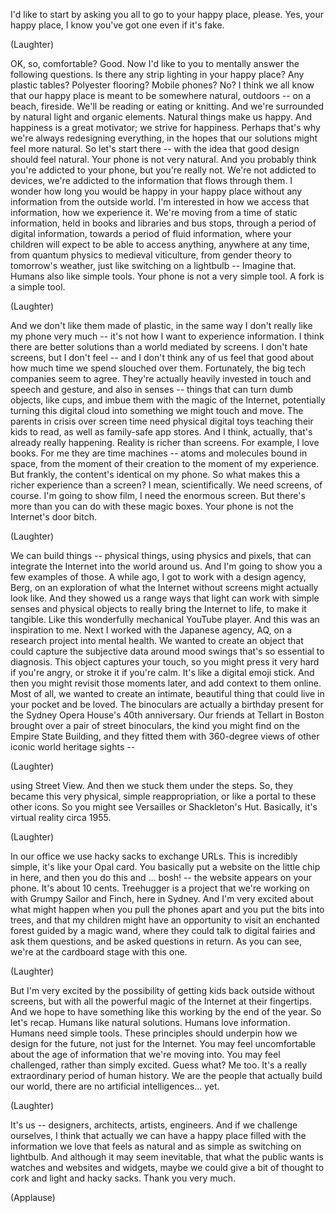 
I&#39;d like to start by asking you all
to go to your happy place, please.
Yes, your happy place,
I know you&#39;ve got one even if it&#39;s fake.

(Laughter)

OK, so, comfortable?
Good.
Now I&#39;d like to you to mentally answer
the following questions.
Is there any strip lighting
in your happy place?
Any plastic tables?
Polyester flooring?
Mobile phones?
No?
I think we all know that our happy place
is meant to be
somewhere natural, outdoors --
on a beach, fireside.
We&#39;ll be reading or eating or knitting.
And we&#39;re surrounded
by natural light and organic elements.
Natural things make us happy.
And happiness is a great motivator;
we strive for happiness.
Perhaps that&#39;s why
we&#39;re always redesigning everything,
in the hopes that our solutions
might feel more natural.
So let&#39;s start there --
with the idea that good design
should feel natural.
Your phone is not very natural.
And you probably think
you&#39;re addicted to your phone,
but you&#39;re really not.
We&#39;re not addicted to devices,
we&#39;re addicted to the information
that flows through them.
I wonder how long you would be
happy in your happy place
without any information
from the outside world.
I&#39;m interested in how we access
that information,
how we experience it.
We&#39;re moving from a time
of static information,
held in books and libraries and bus stops,
through a period of digital information,
towards a period of fluid information,
where your children will expect to be able
to access anything, anywhere at any time,
from quantum physics
to medieval viticulture,
from gender theory to tomorrow&#39;s weather,
just like switching on a lightbulb --
Imagine that.
Humans also like simple tools.
Your phone is not a very simple tool.
A fork is a simple tool.

(Laughter)

And we don&#39;t like them made of plastic,
in the same way I don&#39;t really like
my phone very much --
it&#39;s not how I want
to experience information.
I think there are better solutions
than a world mediated by screens.
I don&#39;t hate screens, but I don&#39;t feel --
and I don&#39;t think any of us feel that good
about how much time
we spend slouched over them.
Fortunately,
the big tech companies seem to agree.
They&#39;re actually heavily invested
in touch and speech and gesture,
and also in senses --
things that can turn
dumb objects, like cups,
and imbue them with the magic
of the Internet,
potentially turning this digital cloud
into something we might touch and move.
The parents in crisis over screen time
need physical digital toys
teaching their kids to read,
as well as family-safe app stores.
And I think, actually,
that&#39;s already really happening.
Reality is richer than screens.
For example, I love books.
For me they are time machines --
atoms and molecules bound in space,
from the moment of their creation
to the moment of my experience.
But frankly,
the content&#39;s identical on my phone.
So what makes this
a richer experience than a screen?
I mean, scientifically.
We need screens, of course.
I&#39;m going to show film,
I need the enormous screen.
But there&#39;s more than you can do
with these magic boxes.
Your phone is not
the Internet&#39;s door bitch.

(Laughter)

We can build things --
physical things,
using physics and pixels,
that can integrate the Internet
into the world around us.
And I&#39;m going to show you
a few examples of those.
A while ago, I got to work
with a design agency, Berg,
on an exploration of what the Internet
without screens might actually look like.
And they showed us a range ways
that light can work with simple senses
and physical objects
to really bring the Internet to life,
to make it tangible.
Like this wonderfully mechanical
YouTube player.
And this was an inspiration to me.
Next I worked with
the Japanese agency, AQ,
on a research project into mental health.
We wanted to create an object
that could capture the subjective data
around mood swings
that&#39;s so essential to diagnosis.
This object captures your touch,
so you might press it
very hard if you&#39;re angry,
or stroke it if you&#39;re calm.
It&#39;s like a digital emoji stick.
And then you might revisit
those moments later,
and add context to them online.
Most of all,
we wanted to create
an intimate, beautiful thing
that could live in your pocket
and be loved.
The binoculars are actually
a birthday present
for the Sydney Opera House&#39;s
40th anniversary.
Our friends at Tellart in Boston
brought over a pair of street binoculars,
the kind you might find
on the Empire State Building,
and they fitted them with 360-degree views
of other iconic world heritage sights --

(Laughter)

using Street View.
And then we stuck them under the steps.
So, they became this very physical,
simple reappropriation,
or like a portal to these other icons.
So you might see Versailles
or Shackleton&#39;s Hut.
Basically, it&#39;s virtual
reality circa 1955.

(Laughter)

In our office we use
hacky sacks to exchange URLs.
This is incredibly simple,
it&#39;s like your Opal card.
You basically put a website
on the little chip in here,
and then you do this and ... bosh! --
the website appears on your phone.
It&#39;s about 10 cents.
Treehugger is a project
that we&#39;re working on
with Grumpy Sailor and Finch,
here in Sydney.
And I&#39;m very excited
about what might happen
when you pull the phones apart
and you put the bits into trees,
and that my children
might have an opportunity
to visit an enchanted forest
guided by a magic wand,
where they could talk to digital fairies
and ask them questions,
and be asked questions in return.
As you can see,
we&#39;re at the cardboard stage
with this one.

(Laughter)

But I&#39;m very excited
by the possibility of getting kids
back outside without screens,
but with all the powerful magic
of the Internet at their fingertips.
And we hope to have something like this
working by the end of the year.
So let&#39;s recap.
Humans like natural solutions.
Humans love information.
Humans need simple tools.
These principles should underpin
how we design for the future,
not just for the Internet.
You may feel uncomfortable about the age
of information that we&#39;re moving into.
You may feel challenged,
rather than simply excited.
Guess what? Me too.
It&#39;s a really extraordinary period
of human history.
We are the people
that actually build our world,
there are no artificial intelligences...
yet.

(Laughter)

It&#39;s us -- designers, architects,
artists, engineers.
And if we challenge ourselves,
I think that actually
we can have a happy place
filled with the information we love
that feels as natural and as simple
as switching on lightbulb.
And although it may seem inevitable,
that what the public wants
is watches and websites and widgets,
maybe we could give a bit of thought
to cork and light and hacky sacks.
Thank you very much.

(Applause)

